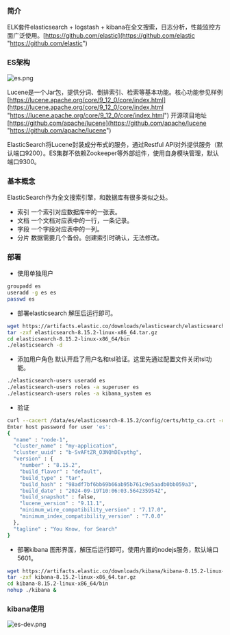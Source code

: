 ### 简介
ELK套件elasticsearch + logstash + kibana在全文搜索，日志分析，性能监控方面广泛使用。[https://github.com/elastic](https://github.com/elastic "https://github.com/elastic")

### ES架构
![es.png](https://ping666.com/wp-content/uploads/2024/10/es.png "es.png")

Lucene是一个Jar包，提供分词、倒排索引、检索等基本功能。核心功能参见样例[https://lucene.apache.org/core/9_12_0/core/index.html](https://lucene.apache.org/core/9_12_0/core/index.html "https://lucene.apache.org/core/9_12_0/core/index.html")
开源项目地址[https://github.com/apache/lucene](https://github.com/apache/lucene "https://github.com/apache/lucene")

ElasticSearch将Lucene封装成分布式的服务，通过Restful API对外提供服务（默认端口9200）。ES集群不依赖Zookeeper等外部组件，使用自身模块管理，默认端口9300。

### 基本概念
ElasticSearch作为全文搜索引擎，和数据库有很多类似之处。

- 索引
  一个索引对应数据库中的一张表。
- 文档
  一个文档对应表中的一行，一条记录。
- 字段
  一个字段对应表中的一列。
- 分片
  数据需要几个备份。创建索引时确认，无法修改。

### 部署

- 使用单独用户
```bash
groupadd es
useradd -g es es
passwd es
```

- 部署elasticsearch
  解压后运行即可。
```bash
wget https://artifacts.elastic.co/downloads/elasticsearch/elasticsearch-8.15.2-linux-x86_64.tar.gz
tar -zxf elasticsearch-8.15.2-linux-x86_64.tar.gz
cd elasticsearch-8.15.2-linux-x86_64/bin
./elasticsearch -d
```

- 添加用户角色
  默认开启了用户名和tsl验证。这里先通过配置文件关闭tsl功能。
```bash
./elasticsearch-users useradd es
./elasticsearch-users roles -a superuser es
./elasticsearch-users roles -a kibana_system es
```

- 验证
```bash
curl --cacert /data/es/elasticsearch-8.15.2/config/certs/http_ca.crt -u es http://localhost:9200
Enter host password for user 'es':
{
  "name" : "node-1",
  "cluster_name" : "my-application",
  "cluster_uuid" : "b-SvAFtZR_O3NQhDEvpthg",
  "version" : {
    "number" : "8.15.2",
    "build_flavor" : "default",
    "build_type" : "tar",
    "build_hash" : "98adf7bf6bb69b66ab95b761c9e5aadb0bb059a3",
    "build_date" : "2024-09-19T10:06:03.564235954Z",
    "build_snapshot" : false,
    "lucene_version" : "9.11.1",
    "minimum_wire_compatibility_version" : "7.17.0",
    "minimum_index_compatibility_version" : "7.0.0"
  },
  "tagline" : "You Know, for Search"
}
```

- 部署kibana
  图形界面，解压后运行即可。使用内置的nodejs服务，默认端口5601。
```bash
wget https://artifacts.elastic.co/downloads/kibana/kibana-8.15.2-linux-x86_64.tar.gz
tar -zxf kibana-8.15.2-linux-x86_64.tar.gz
cd kibana-8.15.2-linux-x86_64/bin
nohup ./kibana &
```

### kibana使用
![es-dev.png](https://ping666.com/wp-content/uploads/2024/10/es-dev.png "es-dev.png")